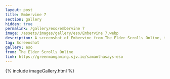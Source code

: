 ```yaml
---
layout: post
title: Embervine 7
section: gallery
hidden: true
permalink: /gallery/eso/embervine 7
image: /assets/images/gallery/eso/Embervine 7.webp
description: A screenshot of Embervine from The Elder Scrolls Online, taken by Samantha Says.
tag: Screenshot
gallery: eso
from: The Elder Scrolls Online
link: https://greenmangaming.sjv.io/samanthasays-eso
---
```

{% include imageGallery.html %}